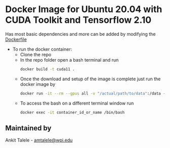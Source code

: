 # Docker Image for Ubuntu 20.04 with CUDA Toolkit and Tensorflow 2.10 
Has most basic dependencies and more can be added by modifying the [Dockerfile](Dockerfile)

- To run the docker container:
	- Clone the repo
  - In the repo folder open a bash terminal and run
    ```bash
    docker build -t cuda11 .
    ```
  - Once the download and setup of the image is complete just run the docker image by
    ```bash
    docker run -it --rm --gpus all -v "/actual/path/to/data":/data --name name_of_the_container -e DISPLAY=$DISPLAY -v /tmp/.X11-unix:/tmp/.X11-unix cuda11 bash
    ```
  - To access the bash on a different terminal window run
    ```bash
    docker exec -it container_id_or_name /bin/bash
    ``` 

## Maintained by
Ankit Talele - amtalele@wpi.edu
